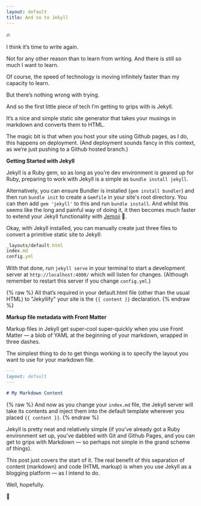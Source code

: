 ```yaml
---
layout: default
title: And so to Jekyll
---
```

:fire:

I think it’s time to write again.

Not for any other reason than to learn from writing. And there is still so much I want to learn.

Of course, the speed of technology is moving infinitely faster than my capacity to learn.

But there’s nothing wrong with trying.

And so the first little piece of tech I’m getting to grips with is Jekyll.

It’s a nice and simple static site generator that takes your musings in markdown and converts them to HTML.

The magic bit is that when you host your site using Github pages, as I do, this happens on deployment. (And deployment sounds fancy in this context, as we’re just pushing to a Github hosted branch.)

**Getting Started with Jekyll**

Jekyll is a Ruby gem, so as long as you’re dev environment is geared up for Ruby, preparing to work with Jekyll is a simple as `bundle install jekyll`.

Alternatively, you can ensure Bundler is installed (`gem install bundler`) and then
run `bundle init` to create a `Gemfile` in your site's root directory. You can then add `gem 'jekyll'` to this and run `bundle install`. And whilst this seems like the
long and painful way of doing it, it then becomes much faster to extend your Jekyll
functionality with [Jemoji](https://github.com/jekyll/jemoji) :tada:.

Okay, with Jekyll installed, you can manually create just three files to convert a primitive static site to Jekyll:

```ruby
_layouts/default.html
index.md
config.yml
```

With that done, run `jekyll serve` in your terminal to start a development server
at `http://localhost:4000/` which will listen for changes. (Although remember to restart this server if you change `config.yml`.)

{% raw %}
All that’s required in your default.html file (other than the usual HTML) to "Jekyllify" your site is the `{{ content }}` declaration.
{% endraw %}

**Markup file metadata with Front Matter**

Markup files in Jekyll get super-cool super-quickly when you use Front Matter — a blob of YAML at the beginning of your markdown, wrapped in three dashes.

The simplest thing to do to get things working is to specify the layout you want to use for your markdown file.

```markdown
---
layout: default
---

# My Markdown Content
```

{% raw %}
And now as you change your `index.md` file, the Jekyll server will take its contents and inject them into the default template wherever you placed ``{{ content }}``.
{% endraw %}

Jekyll is pretty neat and relatively simple (if you've already got a Ruby environment set up, you've dabbled with Git and Github Pages, and you can get to grips with Markdown &mdash; so perhaps not simple in the grand scheme of things).

This post just covers the start of it. The real benefit of this separation of content (markdown) and code (HTML markup) is when you use Jekyll as a blogging platform &mdash; as I intend to do.

Well, hopefully.

:ocean:
